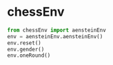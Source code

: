 # chessEnv



```python
from chessEnv import aensteinEnv
env = aensteinEnv.aensteinEnv()
env.reset()
env.gender()
env.oneRound()
```


